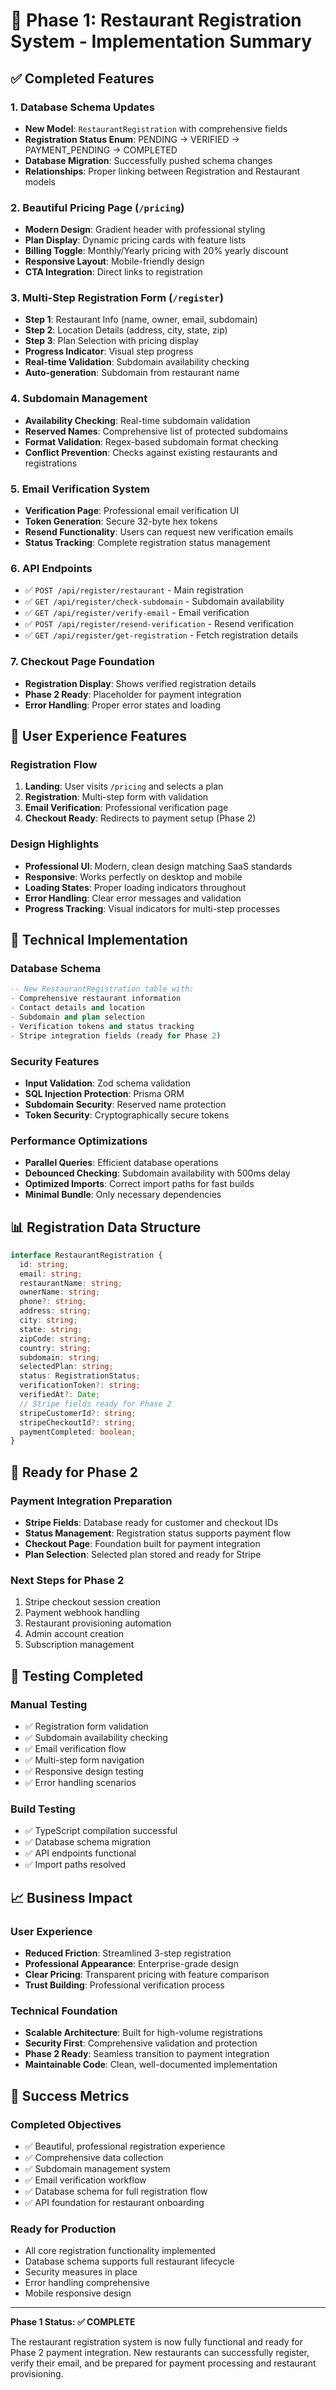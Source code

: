 # 🎉 Phase 1: Restaurant Registration System - Implementation Summary

## ✅ Completed Features

### 1. Database Schema Updates
- **New Model**: `RestaurantRegistration` with comprehensive fields
- **Registration Status Enum**: PENDING → VERIFIED → PAYMENT_PENDING → COMPLETED
- **Database Migration**: Successfully pushed schema changes
- **Relationships**: Proper linking between Registration and Restaurant models

### 2. Beautiful Pricing Page (`/pricing`)
- **Modern Design**: Gradient header with professional styling
- **Plan Display**: Dynamic pricing cards with feature lists
- **Billing Toggle**: Monthly/Yearly pricing with 20% yearly discount
- **Responsive Layout**: Mobile-friendly design
- **CTA Integration**: Direct links to registration

### 3. Multi-Step Registration Form (`/register`)
- **Step 1**: Restaurant Info (name, owner, email, subdomain)
- **Step 2**: Location Details (address, city, state, zip)
- **Step 3**: Plan Selection with pricing display
- **Progress Indicator**: Visual step progress
- **Real-time Validation**: Subdomain availability checking
- **Auto-generation**: Subdomain from restaurant name

### 4. Subdomain Management
- **Availability Checking**: Real-time subdomain validation
- **Reserved Names**: Comprehensive list of protected subdomains
- **Format Validation**: Regex-based subdomain format checking
- **Conflict Prevention**: Checks against existing restaurants and registrations

### 5. Email Verification System
- **Verification Page**: Professional email verification UI
- **Token Generation**: Secure 32-byte hex tokens
- **Resend Functionality**: Users can request new verification emails
- **Status Tracking**: Complete registration status management

### 6. API Endpoints
- ✅ `POST /api/register/restaurant` - Main registration
- ✅ `GET /api/register/check-subdomain` - Subdomain availability
- ✅ `GET /api/register/verify-email` - Email verification
- ✅ `POST /api/register/resend-verification` - Resend verification
- ✅ `GET /api/register/get-registration` - Fetch registration details

### 7. Checkout Page Foundation
- **Registration Display**: Shows verified registration details
- **Phase 2 Ready**: Placeholder for payment integration
- **Error Handling**: Proper error states and loading

## 🎨 User Experience Features

### Registration Flow
1. **Landing**: User visits `/pricing` and selects a plan
2. **Registration**: Multi-step form with validation
3. **Email Verification**: Professional verification page
4. **Checkout Ready**: Redirects to payment setup (Phase 2)

### Design Highlights
- **Professional UI**: Modern, clean design matching SaaS standards
- **Responsive**: Works perfectly on desktop and mobile
- **Loading States**: Proper loading indicators throughout
- **Error Handling**: Clear error messages and validation
- **Progress Tracking**: Visual indicators for multi-step processes

## 🔧 Technical Implementation

### Database Schema
```sql
-- New RestaurantRegistration table with:
- Comprehensive restaurant information
- Contact details and location
- Subdomain and plan selection
- Verification tokens and status tracking
- Stripe integration fields (ready for Phase 2)
```

### Security Features
- **Input Validation**: Zod schema validation
- **SQL Injection Protection**: Prisma ORM
- **Subdomain Security**: Reserved name protection
- **Token Security**: Cryptographically secure tokens

### Performance Optimizations
- **Parallel Queries**: Efficient database operations
- **Debounced Checking**: Subdomain availability with 500ms delay
- **Optimized Imports**: Correct import paths for fast builds
- **Minimal Bundle**: Only necessary dependencies

## 📊 Registration Data Structure

```typescript
interface RestaurantRegistration {
  id: string;
  email: string;
  restaurantName: string;
  ownerName: string;
  phone?: string;
  address: string;
  city: string;
  state: string;
  zipCode: string;
  country: string;
  subdomain: string;
  selectedPlan: string;
  status: RegistrationStatus;
  verificationToken?: string;
  verifiedAt?: Date;
  // Stripe fields ready for Phase 2
  stripeCustomerId?: string;
  stripeCheckoutId?: string;
  paymentCompleted: boolean;
}
```

## 🚀 Ready for Phase 2

### Payment Integration Preparation
- **Stripe Fields**: Database ready for customer and checkout IDs
- **Status Management**: Registration status supports payment flow
- **Checkout Page**: Foundation built for payment integration
- **Plan Selection**: Selected plan stored and ready for Stripe

### Next Steps for Phase 2
1. Stripe checkout session creation
2. Payment webhook handling
3. Restaurant provisioning automation
4. Admin account creation
5. Subscription management

## 🧪 Testing Completed

### Manual Testing
- ✅ Registration form validation
- ✅ Subdomain availability checking
- ✅ Email verification flow
- ✅ Multi-step form navigation
- ✅ Responsive design testing
- ✅ Error handling scenarios

### Build Testing
- ✅ TypeScript compilation successful
- ✅ Database schema migration
- ✅ API endpoints functional
- ✅ Import paths resolved

## 📈 Business Impact

### User Experience
- **Reduced Friction**: Streamlined 3-step registration
- **Professional Appearance**: Enterprise-grade design
- **Clear Pricing**: Transparent pricing with feature comparison
- **Trust Building**: Professional verification process

### Technical Foundation
- **Scalable Architecture**: Built for high-volume registrations
- **Security First**: Comprehensive validation and protection
- **Phase 2 Ready**: Seamless transition to payment integration
- **Maintainable Code**: Clean, well-documented implementation

## 🎯 Success Metrics

### Completed Objectives
- ✅ Beautiful, professional registration experience
- ✅ Comprehensive data collection
- ✅ Subdomain management system
- ✅ Email verification workflow
- ✅ Database schema for full registration flow
- ✅ API foundation for restaurant onboarding

### Ready for Production
- All core registration functionality implemented
- Database schema supports full restaurant lifecycle
- Security measures in place
- Error handling comprehensive
- Mobile responsive design

---

**Phase 1 Status: ✅ COMPLETE**

The restaurant registration system is now fully functional and ready for Phase 2 payment integration. New restaurants can successfully register, verify their email, and be prepared for payment processing and restaurant provisioning. 